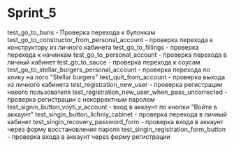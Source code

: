 # Sprint_5
test_go_to_buns - Проверка перехода к булочкам
test_go_to_constructor_from_personal_account - проверка перехода к конструктору из личного кабинета
test_go_to_fillings - проверка перехода к начинкам
test_go_to_personal_account - проверка перехода в личный кабинет
test_go_to_sauce - проверка перехода к соусам
test_go_to_stellar_burgers_personal_account - проверка перехода по клику на лого "Stellar burgers"
test_quit_from_account - проверка выхода из личного кабинета
test_registration_new_user - проверка регистрации нового пользователя
test_registration_new_user_when_pass_uncorrected - проверка регистрации с некорректным паролем
test_signin_button_voyti_v_account - вход в аккаунт по кнопки "Войти в аккаунт"
test_singin_button_lichniy_cabinet - проверка перехода в личный кабинет
test_singin_recovery_password_form - проверка входа в аккаунт через форму восстановления пароля
test_singin_registration_form_button - проверка входа в аккаунт через форму регистрации